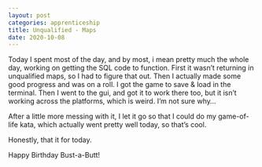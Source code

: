 ```yaml
---
layout: post 
categories: apprenticeship
title: Unqualified - Maps
date: 2020-10-08
---
```


Today I spent most of the day, and by most, i mean pretty much the whole day, working on getting the SQL code to function.  First it wasn’t returning in unqualified maps, so I had to figure that out.  Then I actually made some good progress and was on a roll.  I got the game to save & load in the terminal.  Then I went to the gui, and got it to work there too, but it isn’t working across the platforms, which is weird.  I’m not sure why…

After a little more messing with it, I let it go so that I could do my game-of-life kata, which actually went pretty well today, so that’s cool.

Honestly, that it for today.

Happy Birthday Bust-a-Butt!  

